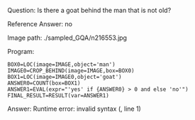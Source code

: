 Question: Is there a goat behind the man that is not old?

Reference Answer: no

Image path: ./sampled_GQA/n216553.jpg

Program:

```
BOX0=LOC(image=IMAGE,object='man')
IMAGE0=CROP_BEHIND(image=IMAGE,box=BOX0)
BOX1=LOC(image=IMAGE0,object='goat')
ANSWER0=COUNT(box=BOX1)
ANSWER1=EVAL(expr="'yes' if {ANSWER0} > 0 and else 'no'")
FINAL_RESULT=RESULT(var=ANSWER1)
```
Answer: Runtime error: invalid syntax (<string>, line 1)

